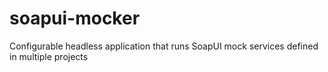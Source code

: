 # soapui-mocker
Configurable headless application that runs SoapUI mock services defined in multiple projects

